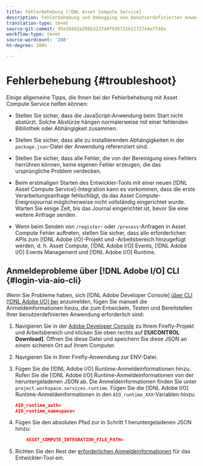 ```yaml
---
title: Fehlerbehebung [!DNL Asset Compute Service]
description: Fehlerbehebung und Debugging von benutzerdefinierten Anwendungen mit  [!DNL Asset Compute Service].
translation-type: tm+mt
source-git-commit: 95e384d2a298b3237d4f93673161272744e7f44a
workflow-type: tm+mt
source-wordcount: '288'
ht-degree: 100%

---
```



# Fehlerbehebung {#troubleshoot}

Einige allgemeine Tipps, die Ihnen bei der Fehlerbehebung mit Asset Compute Service helfen können:

* Stellen Sie sicher, dass die JavaScript-Anwendung beim Start nicht abstürzt. Solche Abstürze hängen normalerweise mit einer fehlenden Bibliothek oder Abhängigkeit zusammen.
* Stellen Sie sicher, dass alle zu installierenden Abhängigkeiten in der `package.json`-Datei der Anwendung referenziert sind.
* Stellen Sie sicher, dass alle Fehler, die von der Bereinigung eines Fehlers herrühren können, keine eigenen Fehler erzeugen, die das ursprüngliche Problem verdecken.

* Beim erstmaligen Starten des Entwickler-Tools mit einer neuen [!DNL Asset Compute Service]-Integration kann es vorkommen, dass die erste Verarbeitungsanfrage fehlschlägt, da das Asset Compute-Ereignisjournal möglicherweise nicht vollständig eingerichtet wurde. Warten Sie einige Zeit, bis das Journal eingerichtet ist, bevor Sie eine weitere Anfrage senden.
* Wenn beim Senden von `/register`- oder `/process`-Anfragen in Asset Compute Fehler auftreten, stellen Sie sicher, dass alle erforderlichen APIs zum [!DNL Adobe I/O]-Projekt und -Arbeitsbereich hinzugefügt werden, d. h. Asset Compute, [!DNL Adobe I/O] Events, [!DNL Adobe I/O] Events Management und [!DNL Adobe I/O] Runtime.

## Anmeldeprobleme über [!DNL Adobe I/O] CLI {#login-via-aio-cli}

Wenn Sie Probleme haben, sich [!DNL Adobe Developer Console] [über CLI [!DNL Adobe I/O]  bei](https://github.com/AdobeDocs/project-firefly/blob/master/getting_started/first_app.md#3-signing-in-from-cli) anzumelden, fügen Sie manuell die Anmeldeinformationen hinzu, die zum Entwickeln, Testen und Bereitstellen Ihrer benutzerdefinierten Anwendung erforderlich sind:

1. Navigieren Sie in der [Adobe Developer Console](https://console.adobe.io/) zu Ihrem Firefly-Projekt und Arbeitsbereich und klicken Sie oben rechts auf **[!UICONTROL Download]**. Öffnen Sie diese Datei und speichern Sie diese JSON an einem sicheren Ort auf Ihrem Computer.

1. Navigieren Sie in Ihrer Firefly-Anwendung zur ENV-Datei.

1. Fügen Sie die [!DNL Adobe I/O] Runtime-Anmeldeinformationen hinzu. Rufen Sie die [!DNL Adobe I/O] Runtime-Anmeldeinformationen von der heruntergeladenen JSON ab. Die Anmeldeinformationen finden Sie unter `project.workspace.services.runtime`. Fügen Sie die [!DNL Adobe I/O] Runtime-Anmeldeinformationen in den `AIO_runtime_XXX`-Variablen hinzu:

   ```json
   AIO_runtime_auth=
   AIO_runtime_namespace=
   ```

1. Fügen Sie den absoluten Pfad zur in Schritt 1 heruntergeladenen JSON hinzu:

   ```json
       ASSET_COMPUTE_INTEGRATION_FILE_PATH=
   ```

1. Richten Sie den Rest der [erforderlichen Anmeldeinformationen](develop-custom-application.md) für das Entwickler-Tool ein.

<!-- TBD for later:
Add any best practices for developers in this section:
* Any items to take care of when creating projects.
* Any naming conventions, reserved keywords, etc.?
* Any terms that can become a source of confusion later based on our OOTB naming.

* If required, add limitations for custom applications and spin those off as best practices.
* Do NOT borrow any content from https://git.corp.adobe.com/nui/nui/blob/master/doc/worker_api.md. It is outdated and irrelevant for 3rd party custom applications.
-->
